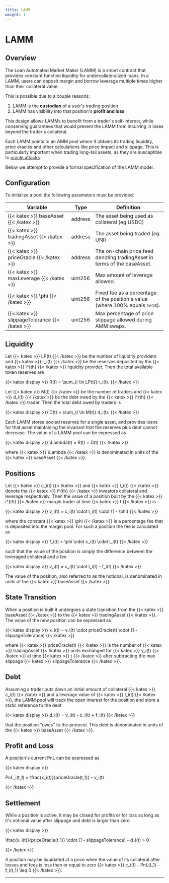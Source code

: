 ```yaml
---
title: LAMM
weight: 1
---
```


# LAMM

## Overview

The Loan Automated Market Maker (LAMM) is a smart contract that provides constant function liquidity for undercollateralized loans. In a LAMM, users can deposit margin and borrow leverage multiple times higher than their collateral value.

This is possible due to a couple reasons:

1. LAMM is the **custodian** of a user's trading position
2. LAMM has visibility into that position's **profit and loss**

This design allows LAMMs to benefit from a trader's self-interest, while conserving guarantees that would prevent the LAMM from incurring in loses beyond the trader's collateral.

Each LAMM points to an AMM pool where it obtains its trading liquidity, price oracles and other calculations like price impact and slippage. This is particularly important when trading long-tail assets, as they are susceptible to [oracle attacks](/docs/resources/reading-list/#oracle-vulnerabilities).

Below we attempt to provide a formal specification of the LAMM model.

## Configuration

To initialize a pool the following parameters must be provided:

| Variable                                       | Type    | Definition                                                                    |
| ---------------------------------------------- | ------- | ----------------------------------------------------------------------------- |
| {{< katex >}} baseAsset {{< /katex >}}         | address | The asset being used as collateral (eg.USDC)                                  |
| {{< katex >}} tradingAsset {{< /katex >}}      | address | The asset being traded (eg. UNI)                                              |
| {{< katex >}} priceOracle {{< /katex >}}       | address | The on-chain price feed denoting tradingAsset in terms of the baseAsset.      |
| {{< katex >}} maxLeverage {{< /katex >}}       | uint256 | Max amount of leverage allowed.                                               |
| {{< katex >}} \phi {{< /katex >}}              | uint256 | Fixed fee as a percentage of the position's value (where 100% equals `1e18`). |
| {{< katex >}} slippageTolerance {{< /katex >}} | uint256 | Max percentage of price slippage allowed during AMM swaps.                    |

## Liquidity

Let {{< katex >}} LP(t) {{< /katex >}} be the number of liquidity providers and {{< katex >}} r_i(t) {{< /katex >}} be the reserves deposited by the {{< katex >}} i^{th} {{< /katex >}} liquidity provider. Then the total available token reserves are

{{< katex display >}}
R(t) = \sum_{i \in LP(t)} r_i(t).
{{< /katex >}}

Let {{< katex >}} M(t) {{< /katex >}} be the number of traders and {{< katex >}} d_i(t) {{< /katex >}} be the debt owed by the {{< katex >}} i^{th} {{< /katex >}} trader. Then the total debt owed by traders is

{{< katex display >}}
D(t) = \sum_{i \in M(t)} d_i(t).
{{< /katex >}}

Each LAMM stores pooled reserves for a single asset, and provides loans for that asset maintaining the invariant that the reserves plus debt cannot decrease. The value of a LAMM pool can be expressed as

{{< katex display >}}
\Lambda(t) = R(t) + D(t)
{{< /katex >}}

where {{< katex >}} \Lambda {{< /katex >}} is denominated in units of the {{< katex >}} baseAsset {{< /katex >}}.

## Positions

Let {{< katex >}} c_i(t) {{< /katex >}} and {{< katex >}} l_i(t) {{< /katex >}} denote the {{< katex >}} i^{th} {{< /katex >}} investors collateral and leverage respectively. Then the value of a position built by the {{< katex >}} i^{th} {{< /katex >}} margin trader at time {{< katex >}} t {{< /katex >}} is

{{< katex display >}}
v_i(t) = c_i(t) \cdot l_i(t) \cdot (1 - \phi)
{{< /katex >}}

where the constant {{< katex >}} \phi {{< /katex >}} is a percentage fee that is deposited into the margin pool. For such a position the fee is calculated as

{{< katex display >}}
f_i(t) = \phi \cdot c_i(t) \cdot l_i(t)
{{< /katex >}}

such that the value of the position is simply the difference between the leveraged collateral and a fee

{{< katex display >}}
v_i(t) = c_i(t) \cdot l_i(t) - f_i(t)
{{< /katex >}}

The value of the position, also referred to as the notional, is denominated in units of the {{< katex >}} baseAsset {{< /katex >}}.

## State Transition

When a position is built it undergoes a state transition from the {{< katex >}} baseAsset {{< /katex >}} to the {{< katex >}} tradingAsset {{< /katex >}}. The value of the new position can be expressed as

{{< katex display >}}
x_i(t) = v_i(t) \cdot priceOracle(t) \cdot (1 - slippageTolerance)
{{< /katex >}}

where {{< katex >}} priceOracle(t) {{< /katex >}} is the number of {{< katex >}} tradingAsset {{< /katex >}} units exchanged for {{< katex >}} v_i(t) {{< /katex >}} at time {{< katex >}} t {{< /katex >}} after subtracting the max slippage {{< katex >}} slippageTolerance {{< /katex >}}.

## Debt

Assuming a trader puts down an initial amount of collateral {{< katex >}} c_i(t) {{< /katex >}} and a leverage value of {{< katex >}} l_i(t) {{< /katex >}}, the LAMM pool will track the open interest for the position and store a static reference to the debt

{{< katex display >}}
d_i(t) = v_i(t) - c_i(t) + f_i(t)
{{< /katex >}}

that the position "owes" to the protocol. This debt is denominated in units of the {{< katex >}} baseAsset {{< /katex >}}.

## Profit and Loss

A position's current PnL can be expressed as

{{< katex display >}}

PnL_i(t_1) = \frac{x_i(t)}{priceOracle(t_1)} - v_i(t)

{{< /katex >}}

## Settlement

While a position is active, it may be closed for profits or for loss as long as it's notional value after slippage and debt is larger than zero

{{< katex display >}}

\frac{x_i(t)}{priceOracle(t_1)} \cdot (1 - slippageTolerance) - d_i(t) > 0

{{< /katex >}}

A position may be liquidated at a price when the value of its collateral after losses and fees is less than or equal to zero {{< katex  >}}
c_i(t) - PnL(t_1) - f_i(t_1) \leq 0
{{< /katex >}}.

<hr/>
